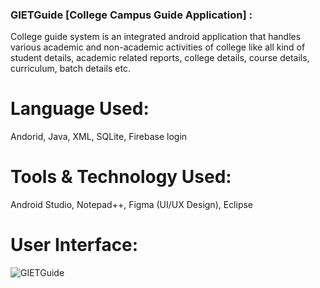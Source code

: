 ### GIETGuide [College Campus Guide Application] :

College guide system is an integrated android application that handles various academic and non-academic activities of college like all kind of student details, academic related reports, college details, course details, curriculum, batch details etc.

# Language Used:

Andorid, Java, XML, SQLite, Firebase login

# Tools & Technology Used:

Android Studio, Notepad++, Figma (UI/UX Design), Eclipse

# User Interface:

![GIETGuide](https://user-images.githubusercontent.com/36065206/94986443-7ca1e380-057c-11eb-8cd6-f13d411129ba.jpg)
